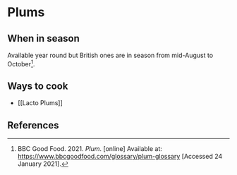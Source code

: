 # Plums
## When in season
Available year round but British ones are in season from mid-August to October[^bbc-good-food-plums].

## Ways to cook
- [[Lacto Plums]]

## References
[^bbc-good-food-plums]: BBC Good Food. 2021. _Plum_. \[online\] Available at: <https://www.bbcgoodfood.com/glossary/plum-glossary> \[Accessed 24 January 2021\].